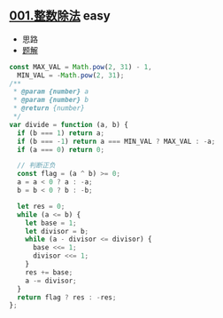 ## [001.整数除法](https://leetcode.cn/problems/xoh6Oh/) <Badge type="success">easy</Badge>

- 思路
- [题解](https://leetcode.cn/problems/xoh6Oh/solution/wei-yun-suan-kuai-su-xiang-jian-fa-by-ch-fv8h/)

```js
const MAX_VAL = Math.pow(2, 31) - 1,
  MIN_VAL = -Math.pow(2, 31);
/**
 * @param {number} a
 * @param {number} b
 * @return {number}
 */
var divide = function (a, b) {
  if (b === 1) return a;
  if (b === -1) return a === MIN_VAL ? MAX_VAL : -a;
  if (a === 0) return 0;

  // 判断正负
  const flag = (a ^ b) >= 0;
  a = a < 0 ? a : -a;
  b = b < 0 ? b : -b;

  let res = 0;
  while (a <= b) {
    let base = 1;
    let divisor = b;
    while (a - divisor <= divisor) {
      base <<= 1;
      divisor <<= 1;
    }
    res += base;
    a -= divisor;
  }
  return flag ? res : -res;
};
```

